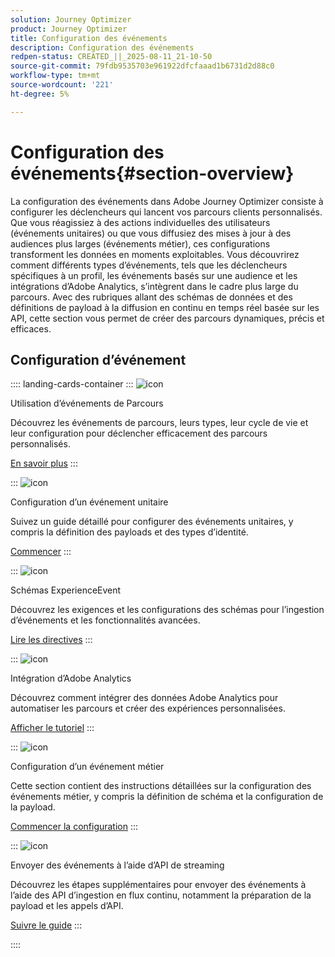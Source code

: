 ```yaml
---
solution: Journey Optimizer
product: Journey Optimizer
title: Configuration des événements
description: Configuration des événements
redpen-status: CREATED_||_2025-08-11_21-10-50
source-git-commit: 79fdb9535703e961922dfcfaaad1b6731d2d88c0
workflow-type: tm+mt
source-wordcount: '221'
ht-degree: 5%

---
```



# Configuration des événements{#section-overview}

La configuration des événements dans Adobe Journey Optimizer consiste à configurer les déclencheurs qui lancent vos parcours clients personnalisés. Que vous réagissiez à des actions individuelles des utilisateurs (événements unitaires) ou que vous diffusiez des mises à jour à des audiences plus larges (événements métier), ces configurations transforment les données en moments exploitables. Vous découvrirez comment différents types d’événements, tels que les déclencheurs spécifiques à un profil, les événements basés sur une audience et les intégrations d’Adobe Analytics, s’intègrent dans le cadre plus large du parcours. Avec des rubriques allant des schémas de données et des définitions de payload à la diffusion en continu en temps réel basée sur les API, cette section vous permet de créer des parcours dynamiques, précis et efficaces.

## Configuration d’événement

:::: landing-cards-container
:::
![icon](https://cdn.experienceleague.adobe.com/icons/book.svg)

Utilisation d’événements de Parcours

Découvrez les événements de parcours, leurs types, leur cycle de vie et leur configuration pour déclencher efficacement des parcours personnalisés.

[En savoir plus](../using/event/about-events.md)
:::

:::
![icon](https://cdn.experienceleague.adobe.com/icons/circle-play.svg)

Configuration d’un événement unitaire

Suivez un guide détaillé pour configurer des événements unitaires, y compris la définition des payloads et des types d’identité.

[Commencer](../using/event/about-creating.md)
:::

:::
![icon](https://cdn.experienceleague.adobe.com/icons/code-branch.svg)

Schémas ExperienceEvent

Découvrez les exigences et les configurations des schémas pour l’ingestion d’événements et les fonctionnalités avancées.

[Lire les directives](../using/event/experience-event-schema.md)
:::

:::
![icon](https://cdn.experienceleague.adobe.com/icons/chart-line.svg)

Intégration d’Adobe Analytics

Découvrez comment intégrer des données Adobe Analytics pour automatiser les parcours et créer des expériences personnalisées.

[Afficher le tutoriel](../using/event/about-analytics.md)
:::

:::
![icon](https://cdn.experienceleague.adobe.com/icons/list-check.svg)

Configuration d’un événement métier

Cette section contient des instructions détaillées sur la configuration des événements métier, y compris la définition de schéma et la configuration de la payload.

[Commencer la configuration](../using/event/about-creating-business.md)
:::

:::
![icon](https://cdn.experienceleague.adobe.com/icons/gear.svg)

Envoyer des événements à l’aide d’API de streaming

Découvrez les étapes supplémentaires pour envoyer des événements à l’aide des API d’ingestion en flux continu, notamment la préparation de la payload et les appels d’API.

[Suivre le guide](../using/event/additional-steps-to-send-events-to-journey.md)
:::

::::
